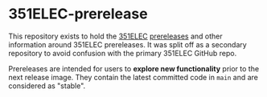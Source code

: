 # 351ELEC-prerelease
This repository exists to hold the [351ELEC](https://github.com/351ELEC/351ELEC) [prereleases](https://github.com/351ELEC/351ELEC-prerelease/releases) and other information around 351ELEC prereleases.  It was split off as a secondary repository to avoid confusion with the primary 351ELEC GitHub repo.

Prereleases are intended for users to **explore new functionality** prior to the next release image. They contain the latest committed code in `main` and are considered as "stable".
